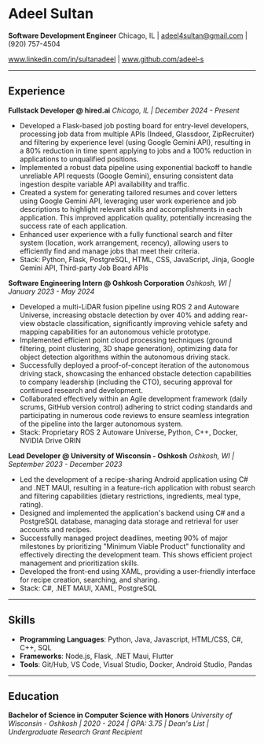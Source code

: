 
# Adeel Sultan

**Software Development Engineer**
Chicago, IL | adeel4sultan@gmail.com | (920) 757-4504

www.linkedin.com/in/sultanadeel | www.github.com/adeel-s

***

## Experience

**Fullstack Developer @ hired.ai**
*Chicago, IL | December 2024 - Present*

* Developed a Flask-based job posting board for entry-level developers, processing job data from multiple APIs (Indeed, Glassdoor, ZipRecruiter) and filtering by experience level (using Google Gemini API), resulting in a 80% reduction in time spent applying to jobs and a 100% reduction in applications to unqualified positions.
* Implemented a robust data pipeline using exponential backoff to handle unreliable API requests (Google Gemini), ensuring consistent data ingestion despite variable API availability and traffic.
* Created a system for generating tailored resumes and cover letters using Google Gemini API, leveraging user work experience and job descriptions to highlight relevant skills and accomplishments in each application. This improved application quality, potentially increasing the success rate of each application.
* Enhanced user experience with a fully functional search and filter system (location, work arrangement, recency), allowing users to efficiently find and manage jobs that meet their criteria. 
* Stack: Python, Flask, PostgreSQL, HTML, CSS, JavaScript, Jinja, Google Gemini API, Third-party Job Board APIs

**Software Engineering Intern @ Oshkosh Corporation**
*Oshkosh, WI | January 2023 - May 2024*

* Developed a multi-LiDAR fusion pipeline using ROS 2 and Autoware Universe, increasing obstacle detection by over 40% and adding rear-view obstacle classification, significantly improving vehicle safety and mapping capabilities for an autonomous vehicle prototype.
* Implemented efficient point cloud processing techniques (ground filtering, point clustering, 3D shape generation), optimizing data for object detection algorithms within the autonomous driving stack.  
* Successfully deployed a proof-of-concept iteration of the autonomous driving stack, showcasing the enhanced obstacle detection capabilities to company leadership (including the CTO), securing approval for continued research and development.
* Collaborated effectively within an Agile development framework (daily scrums, GitHub version control) adhering to strict coding standards and participating in numerous code reviews to ensure seamless integration of the pipeline into the larger autonomous system.
* Stack: Proprietary ROS 2 Autoware Universe, Python, C++, Docker, NVIDIA Drive ORIN

**Lead Developer @ University of Wisconsin - Oshkosh**
*Oshkosh, WI | September 2023 - December 2023*

* Led the development of a recipe-sharing Android application using C# and .NET MAUI, resulting in a feature-rich application with robust search and filtering capabilities (dietary restrictions, ingredients, meal type, rating).
* Designed and implemented the application's backend using C# and a PostgreSQL database, managing data storage and retrieval for user accounts and recipes.
* Successfully managed project deadlines, meeting 90% of major milestones by prioritizing "Minimum Viable Product" functionality and effectively directing the development team. This shows efficient project management and prioritization skills.
* Developed the front-end using XAML, providing a user-friendly interface for recipe creation, searching, and sharing.
* Stack: C#, .NET MAUI, XAML, PostgreSQL

***

## Skills

* **Programming Languages**: Python, Java, Javascript, HTML/CSS, C#, C++, SQL
* **Frameworks**: Node.js, Flask, .NET Maui, Flutter
* **Tools**: Git/Hub, VS Code, Visual Studio, Docker, Android Studio, Pandas

***

## Education

**Bachelor of Science in Computer Science with Honors**
*University of Wisconsin - Oshkosh | 2020 - 2024 | GPA: 3.75 | Dean's List | Undergraduate Research Grant Recipient*
